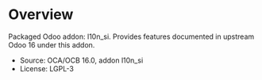 # Overview

Packaged Odoo addon: l10n_si. Provides features documented in upstream Odoo 16 under this addon.

- Source: OCA/OCB 16.0, addon l10n_si
- License: LGPL-3
